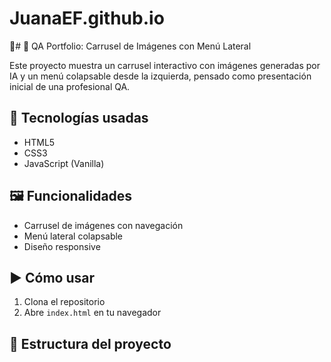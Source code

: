 # JuanaEF.github.io

🚀# 🧪 QA Portfolio: Carrusel de Imágenes con Menú Lateral

Este proyecto muestra un carrusel interactivo con imágenes generadas por IA y un menú colapsable desde la izquierda, pensado como presentación inicial de una profesional QA.

## 🚀 Tecnologías usadas

- HTML5
- CSS3
- JavaScript (Vanilla)

## 🖼️ Funcionalidades

- Carrusel de imágenes con navegación
- Menú lateral colapsable
- Diseño responsive

## ▶️ Cómo usar

1. Clona el repositorio
2. Abre `index.html` en tu navegador

## 📁 Estructura del proyecto

